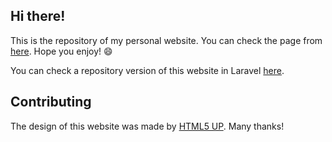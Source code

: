 ## Hi there!

This is the repository of my personal website. You can check the page
from [here](https://catarinaamachado.github.io). Hope you enjoy! :smile:

You can check a repository version of this website in Laravel
[here](https://github.com/catarinaamachado/catarinaamachado-laravel-version).


## Contributing

The design of this website was made by [HTML5 UP](https://html5up.net/s).
Many thanks!
